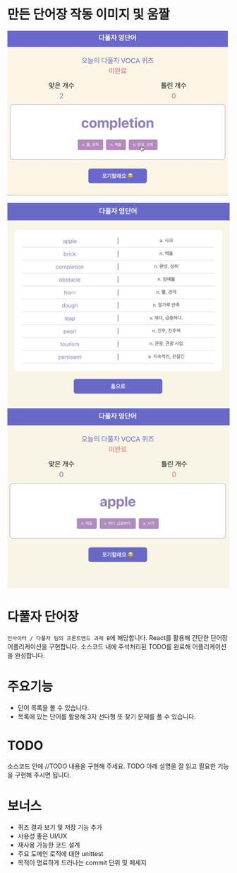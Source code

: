 # 만든 단어장 작동 이미지 및 움짤

![다풀자 영단어 퀴즈 실행 움짤](./public/move.gif)

![다풀자 영단어 리스트](./public/img1.png)  
![다풀자 영단어 퀴즈](./public/img2.png)

# 다풀자 단어장

`인사이터 / 다풀자 팀의 프론트엔드 과제 B`에 해당합니다. React를 활용해 간단한 단어장 어플리케이션을 구현합니다. 소스코드 내에 주석처리된 TODO를 완료해 어플리케이션을 완성합니다.

# 주요기능

- 단어 목록을 볼 수 있습니다.
- 목록에 있는 단어를 활용해 3지 선다형 뜻 찾기 문제를 풀 수 있습니다.

# TODO

소스코드 안에 //TODO 내용을 구현해 주세요. TODO 아래 설명을 잘 읽고 필요한 기능을 구현해 주시면 됩니다.

# 보너스

- 퀴즈 결과 보기 및 저장 기능 추가
- 사용성 좋은 UI/UX
- 재사용 가능한 코드 설계
- 주요 도메인 로직에 대한 unittest
- 목적이 명료하게 드러나는 commit 단위 및 메세지
